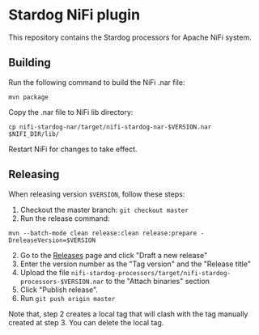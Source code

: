 # Stardog NiFi plugin

This repository contains the Stardog processors for Apache NiFi system.

## Building

Run the following command to build the NiFi .nar file:

```
mvn package
```

Copy the .nar file to NiFi lib directory:

``` 
cp nifi-stardog-nar/target/nifi-stardog-nar-$VERSION.nar  $NIFI_DIR/lib/
```

Restart NiFi for changes to take effect.

## Releasing

When releasing version `$VERSION`, follow these steps:

1. Checkout the master branch: `git checkout master`
1. Run the release command:

``` 
mvn --batch-mode clean release:clean release:prepare -DreleaseVersion=$VERSION
```

2. Go to the [Releases](https://github.com/stardog-union/nifi-stardog-bundle/releases) page and click "Draft a new release"
3. Enter the version number as the "Tag version" and the "Release title"
4. Upload the file `nifi-stardog-processors/target/nifi-stardog-processors-$VERSION.nar` to the "Attach binaries" section
5. Click "Publish release".
6. Run `git push origin master`

Note that, step 2 creates a local tag that will clash with the tag manually created at step 3. You can delete the local tag.